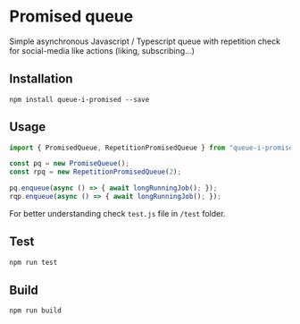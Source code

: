 # Promised queue

Simple asynchronous Javascript / Typescript queue with repetition check for social-media like actions (liking, subscribing...)

## Installation
`npm install queue-i-promised --save`

## Usage
```typescript
import { PromisedQueue, RepetitionPromisedQueue } from "queue-i-promised";

const pq = new PromiseQueue();
const rpq = new RepetitionPromisedQueue(2);

pq.enqueue(async () => { await longRunningJob(); });
rqp.enqueue(async () => { await longRunningJob(); });
```

For better understanding check `test.js` file in `/test` folder.

## Test
```sh
npm run test
```

## Build
```sh
npm run build
```
